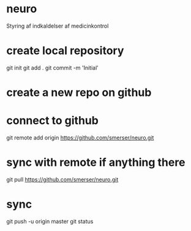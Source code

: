 # neuro
Styring af indkaldelser af medicinkontrol

# create local repository
git init
git add .
git commit -m 'Initial'

# create a new repo on github

# connect to github
git remote add origin https://github.com/smerser/neuro.git

# sync with remote if anything there
git pull https://github.com/smerser/neuro.git

# sync
git push -u origin master
git status
